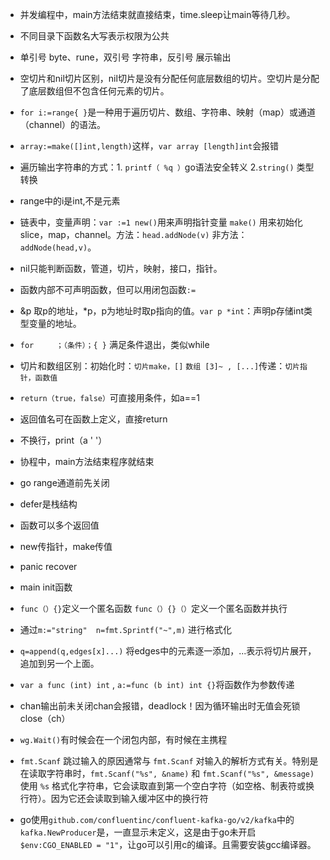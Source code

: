 - 并发编程中，main方法结束就直接结束，time.sleep让main等待几秒。
- 不同目录下函数名大写表示权限为公共
- 单引号 byte、rune，双引号 字符串，反引号 展示输出
- 空切片和nil切片区别，nil切片是没有分配任何底层数组的切片。空切片是分配了底层数组但不包含任何元素的切片。

- `for i:=range{ }`是一种用于遍历切片、数组、字符串、映射（map）或通道（channel）的语法。

- `array:=make([]int,length)`这样，`var array [length]int`会报错

- 遍历输出字符串的方式：1. `printf（ %q ）`go语法安全转义 2.`string()` 类型转换

- range中的i是int,不是元素
- 链表中，变量声明：`var :=1 new()`用来声明指针变量 `make()` 用来初始化slice，map，channel。方法：`head.addNode(v)`  非方法：`addNode(head,v)`。
- nil只能判断函数，管道，切片，映射，接口，指针。
- 函数内部不可声明函数，但可以用闭包函数`:=` 

- &p 取p的地址，*p，p为地址时取p指向的值。`var p *int`：声明p存储int类型变量的地址。
- `for     ；（条件）；{ }` 满足条件退出，类似while
- 切片和数组区别：初始化时：`切片make，[]` `数组 [3]~ , [...]`传递：`切片指针，函数值`
- `return（true，false）`可直接用条件，如a==1
- 返回值名可在函数上定义，直接return

- 不换行，print（a ' '）
- 协程中，main方法结束程序就结束
- go range通道前先关闭
- defer是栈结构
- 函数可以多个返回值
- new传指针，make传值
- panic recover
- main init函数
- `func（）{}`定义一个匿名函数  `func（）{}（）`定义一个匿名函数并执行

- 通过`m:="string"  n=fmt.Sprintf("~",m)` 进行格式化
- `q=append(q,edges[x]...)`  将edges中的元素逐一添加，...表示将切片展开，追加到另一个上面。
- `var a func (int) int`   , `a:=func (b int) int {}`将函数作为参数传递
- chan输出前未关闭chan会报错，deadlock！因为循环输出时无值会死锁 close（ch）
- `wg.Wait()`有时候会在一个闭包内部，有时候在主携程
- `fmt.Scanf` 跳过输入的原因通常与 `fmt.Scanf` 对输入的解析方式有关。特别是在读取字符串时，`fmt.Scanf("%s", &name)` 和 `fmt.Scanf("%s", &message)` 使用 `%s` 格式化字符串，它会读取直到第一个空白字符（如空格、制表符或换行符）。因为它还会读取到输入缓冲区中的换行符
- go使用`github.com/confluentinc/confluent-kafka-go/v2/kafka`中的`kafka.NewProducer`是，一直显示未定义，这是由于go未开启`$env:CGO_ENABLED = "1"`，让go可以引用c的编译。且需要安装gcc编译器。















